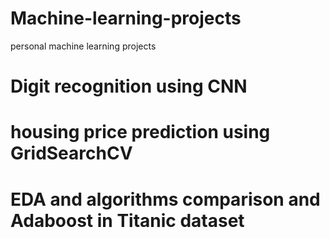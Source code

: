 # Machine-learning-projects
personal machine learning projects

# Digit recognition using CNN
# housing price prediction using GridSearchCV
# EDA and algorithms comparison and Adaboost in Titanic dataset
